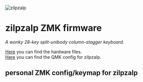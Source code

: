![zilpzalp](https://github.com/kilipan/zilpzalp/blob/main/img/zilpzalp_photo.jpg?raw=true)

# zilpzalp ZMK firmware

_A wonky 28-key split-unibody column-stagger keyboard._

[Here](https://github.com/kilipan/zilpzalp) you can find the hardware files.\
[Here](https://github.com/kilipan/qmk-config-zilpzalp) you can find the QMK config for zilpzalp.

## personal ZMK config/keymap for zilpzalp
